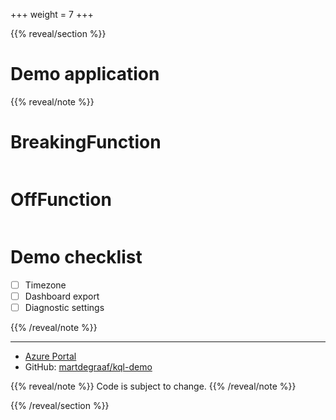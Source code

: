 +++
weight = 7
+++

{{% reveal/section %}}

# Demo application

{{% reveal/note %}}

# BreakingFunction

```sql

```

# OffFunction

```sql

```

# Demo checklist

- [ ] Timezone
- [ ] Dashboard export
- [ ] Diagnostic settings

{{% /reveal/note %}}

---

- [Azure Portal](https://portal.azure.com)
- GitHub: [martdegraaf/kql-demo](https://github.com/martdegraaf/kql-demo)

{{% reveal/note %}}
Code is subject to change.
{{% /reveal/note %}}

{{% /reveal/section %}}
